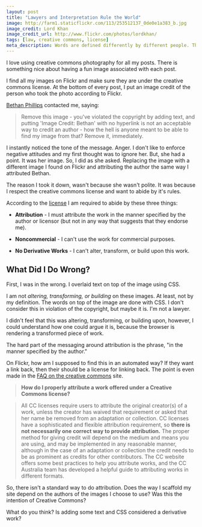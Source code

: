 ```yaml
---
layout: post
title: "Lawyers and Interpretation Rule the World"
image: http://farm1.staticflickr.com/113/253512137_0de0e1a383_b.jpg
image_credit: Lord Khan
image_credit_url: http://www.flickr.com/photos/lordkhan/
tags: [law, creative commons, license]
meta_description: Words are defined differently by different people. The only thing that matters is if something has been held up in court before.
---
```


I love using creative commons photography for all my posts. There is something nice about having a fun image associated with each post. 

I find all my images on Flickr and make sure they are under the creative commons license. At the bottom of every post, I put an image credit of the person who took the photo according to Flickr. 

[Bethan Phillips][1] contacted me, saying: 

> Remove this image - you've violated the copyright by adding text, and putting 'Image Credit: Bethan' with no hyperlink is not an acceptable way to credit an author - how the hell is anyone meant to be able to find my image from that? Remove it, immediately. 

I instantly noticed the tone of the message. Anger. I don't like to enforce negative attitudes and my first thought was to ignore her. But, she had a point. It was her image. So, I did as she asked. Replacing the image with a different image I found on Flickr and attributing the author the same way I attributed Bethan. 

The reason I took it down, wasn't because she wasn't polite. It was because I respect the creative commons license and want to abide by it's rules.

According to the [license][3] I am required to abide by these three things: 

* __Attribution__ - I must attribute the work in the manner specified by the author or licensor (but not in any way that suggests that they endorse me).

* __Noncommercial__ - I can't use the work for commercial purposes. 

* __No Derivative Works__ - I can't alter, transform, or build upon this work. 

## What Did I Do Wrong? 

First, I was in the wrong. I overlaid text on top of the image using CSS. 

I am not _altering, transforming, or building_ on these images. At least, not by my definition. The words on top of the image are done with CSS. I don't consider this in violation of the copyright, but maybe it is. I'm not a lawyer. 

I didn't feel that this was altering, transforming, or building upon, however, I could understand how one could argue it is, because the browser is rendering a transformed piece of work. 

The hard part of the messaging around attribution is the phrase, "in the manner specified by the author." 

On Flickr, how am I supposed to find this in an automated way? If they want a link back, then their should be a license for linking back. The point is even made in the [FAQ on the creative commons][4] site. 

> __How do I properly attribute a work offered under a Creative Commons license?__ 

> All CC licenses require users to attribute the original creator(s) of a work, unless the creator has waived that requirement or asked that her name be removed from an adaptation or collection. CC licenses have a sophisticated and flexible attribution requirement, so __there is not necessarily one correct way to provide attribution.__ The proper method for giving credit will depend on the medium and means you are using, and may be implemented in any reasonable manner, although in the case of an adaptation or collection the credit needs to be as prominent as credits for other contributors. The CC website offers some best practices to help you attribute works, and the CC Australia team has developed a helpful guide to attributing works in different formats. 

So, there isn't a standard way to do attribution. Does the way I scaffold my site depend on the authors of the images I choose to use? Was this the intention of Creative Commons? 

What do you think? Is adding some text and CSS considered a derivative work? 


[1]: https://twitter.com/beth_19
[2]: http://www.flickr.com/photos/beth19/4721798240/ "The original image"
[3]: http://creativecommons.org/licenses/by-nc-nd/2.0/deed.en
[4]: http://wiki.creativecommons.org/FAQ#How_do_I_properly_attribute_a_Creative_Commons_licensed_work.3F